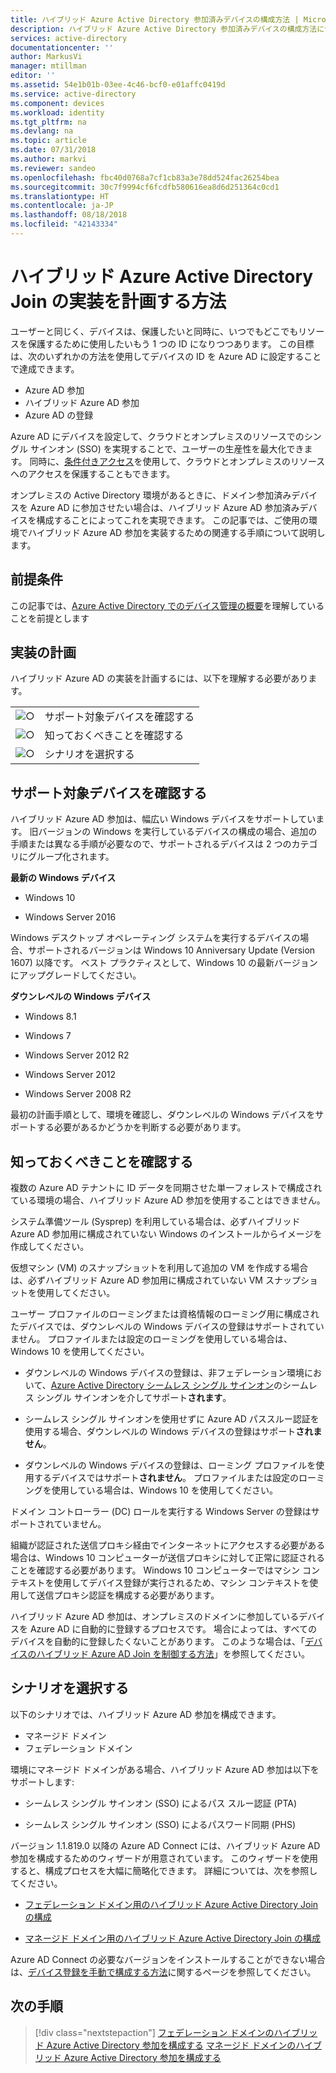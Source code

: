 ```yaml
---
title: ハイブリッド Azure Active Directory 参加済みデバイスの構成方法 | Microsoft Docs
description: ハイブリッド Azure Active Directory 参加済みデバイスの構成方法について説明します。
services: active-directory
documentationcenter: ''
author: MarkusVi
manager: mtillman
editor: ''
ms.assetid: 54e1b01b-03ee-4c46-bcf0-e01affc0419d
ms.service: active-directory
ms.component: devices
ms.workload: identity
ms.tgt_pltfrm: na
ms.devlang: na
ms.topic: article
ms.date: 07/31/2018
ms.author: markvi
ms.reviewer: sandeo
ms.openlocfilehash: fbc40d0768a7cf1cb83a3e78dd524fac26254bea
ms.sourcegitcommit: 30c7f9994cf6fcdfb580616ea8d6d251364c0cd1
ms.translationtype: HT
ms.contentlocale: ja-JP
ms.lasthandoff: 08/18/2018
ms.locfileid: "42143334"
---
```

# <a name="how-to-plan-your-hybrid-azure-active-directory-join-implementation"></a>ハイブリッド Azure Active Directory Join の実装を計画する方法

ユーザーと同じく、デバイスは、保護したいと同時に、いつでもどこでもリソースを保護するために使用したいもう 1 つの ID になりつつあります。 この目標は、次のいずれかの方法を使用してデバイスの ID を Azure AD に設定することで達成できます。

- Azure AD 参加
- ハイブリッド Azure AD 参加
- Azure AD の登録

Azure AD にデバイスを設定して、クラウドとオンプレミスのリソースでのシングル サインオン (SSO) を実現することで、ユーザーの生産性を最大化できます。 同時に、[条件付きアクセス](../active-directory-conditional-access-azure-portal.md)を使用して、クラウドとオンプレミスのリソースへのアクセスを保護することもできます。

オンプレミスの Active Directory 環境があるときに、ドメイン参加済みデバイスを Azure AD に参加させたい場合は、ハイブリッド Azure AD 参加済みデバイスを構成することによってこれを実現できます。 この記事では、ご使用の環境でハイブリッド Azure AD 参加を実装するための関連する手順について説明します。 


## <a name="prerequisites"></a>前提条件

この記事では、[Azure Active Directory でのデバイス管理の概要](../device-management-introduction.md)を理解していることを前提とします


## <a name="plan-your-implementation"></a>実装の計画

ハイブリッド Azure AD の実装を計画するには、以下を理解する必要があります。

|   |   |
|---|---|
|![○][1]|サポート対象デバイスを確認する|
|![○][1]|知っておくべきことを確認する|
|![○][1]|シナリオを選択する|


 


## <a name="review-supported-devices"></a>サポート対象デバイスを確認する 

ハイブリッド Azure AD 参加は、幅広い Windows デバイスをサポートしています。 旧バージョンの Windows を実行しているデバイスの構成の場合、追加の手順または異なる手順が必要なので、サポートされるデバイスは 2 つのカテゴリにグループ化されます。

**最新の Windows デバイス**

- Windows 10
    
- Windows Server 2016


Windows デスクトップ オペレーティング システムを実行するデバイスの場合、サポートされるバージョンは Windows 10 Anniversary Update (Version 1607) 以降です。 ベスト プラクティスとして、Windows 10 の最新バージョンにアップグレードしてください。



 **ダウンレベルの Windows デバイス**

- Windows 8.1
 
- Windows 7

- Windows Server 2012 R2
 
- Windows Server 2012 
 
- Windows Server 2008 R2 


最初の計画手順として、環境を確認し、ダウンレベルの Windows デバイスをサポートする必要があるかどうかを判断する必要があります。



## <a name="review-things-you-should-know"></a>知っておくべきことを確認する

複数の Azure AD テナントに ID データを同期させた単一フォレストで構成されている環境の場合、ハイブリッド Azure AD 参加を使用することはできません。

システム準備ツール (Sysprep) を利用している場合は、必ずハイブリッド Azure AD 参加用に構成されていない Windows のインストールからイメージを作成してください。

仮想マシン (VM) のスナップショットを利用して追加の VM を作成する場合は、必ずハイブリッド Azure AD 参加用に構成されていない VM スナップショットを使用してください。

ユーザー プロファイルのローミングまたは資格情報のローミング用に構成されたデバイスでは、ダウンレベルの Windows デバイスの登録はサポートされていません。 プロファイルまたは設定のローミングを使用している場合は、Windows 10 を使用してください。

- ダウンレベルの Windows デバイスの登録は、非フェデレーション環境において、[Azure Active Directory シームレス シングル サインオン](https://docs.microsoft.com/azure/active-directory/connect/active-directory-aadconnect-sso-quick-start)のシームレス シングル サインオンを介してサポート**されます**。 
 
- シームレス シングル サインオンを使用せずに Azure AD パススルー認証を使用する場合、ダウンレベルの Windows デバイスの登録はサポート**されません**。

- ダウンレベルの Windows デバイスの登録は、ローミング プロファイルを使用するデバイスではサポート**されません**。 プロファイルまたは設定のローミングを使用している場合は、Windows 10 を使用してください。


ドメイン コントローラー (DC) ロールを実行する Windows Server の登録はサポートされていません。

組織が認証された送信プロキシ経由でインターネットにアクセスする必要がある場合は、Windows 10 コンピューターが送信プロキシに対して正常に認証されることを確認する必要があります。 Windows 10 コンピューターではマシン コンテキストを使用してデバイス登録が実行されるため、マシン コンテキストを使用して送信プロキシ認証を構成する必要があります。


ハイブリッド Azure AD 参加は、オンプレミスのドメインに参加しているデバイスを Azure AD に自動的に登録するプロセスです。 場合によっては、すべてのデバイスを自動的に登録したくないことがあります。 このような場合は、「[デバイスのハイブリッド Azure AD Join を制御する方法](hybrid-azuread-join-control.md)」を参照してください。



## <a name="select-your-scenario"></a>シナリオを選択する

以下のシナリオでは、ハイブリッド Azure AD 参加を構成できます。

- マネージド ドメイン
- フェデレーション ドメイン  



環境にマネージド ドメインがある場合、ハイブリッド Azure AD 参加は以下をサポートします:

- シームレス シングル サインオン (SSO) によるパス スルー認証 (PTA) 

- シームレス シングル サインオン (SSO) によるパスワード同期 (PHS) 

バージョン 1.1.819.0 以降の Azure AD Connect には、ハイブリッド Azure AD 参加を構成するためのウィザードが用意されています。 このウィザードを使用すると、構成プロセスを大幅に簡略化できます。 詳細については、次を参照してください。

- [フェデレーション ドメイン用のハイブリッド Azure Active Directory Join の構成](hybrid-azuread-join-federated-domains.md)

- [マネージド ドメイン用のハイブリッド Azure Active Directory Join の構成](hybrid-azuread-join-managed-domains.md)


 Azure AD Connect の必要なバージョンをインストールすることができない場合は、[デバイス登録を手動で構成する方法](../device-management-hybrid-azuread-joined-devices-setup.md)に関するページを参照してください。 






## <a name="next-steps"></a>次の手順

> [!div class="nextstepaction"]
> [フェデレーション ドメインのハイブリッド Azure Active Directory 参加を構成する](hybrid-azuread-join-federated-domains.md)
> [マネージド ドメインのハイブリッド Azure Active Directory 参加を構成する](hybrid-azuread-join-managed-domains.md)




<!--Image references-->
[1]: ./media/hybrid-azuread-join-plan/12.png
